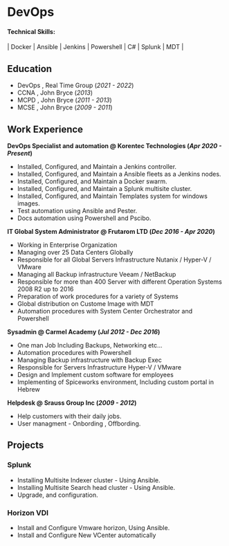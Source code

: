 # DevOps

#### Technical Skills: 
| Docker | Ansible | Jenkins | Powershell | C# | Splunk | MDT |

## Education
- DevOps , Real Time Group (_2021 - 2022_)
- CCNA , John Bryce (_2013_)								       		
- MCPD , John Bryce (_2011 - 2013_)	 			        		
- MCSE , John Bryce (_2009 - 2011_)

## Work Experience
**DevOps Specialist and automation @ Korentec Technologies (_Apr 2020 - Present_)**
- Installed, Configured, and Maintain a Jenkins controller.
- Installed, Configured, and Maintain a Ansible fleets as a Jenkins nodes.
- Installed, Configured, and Maintain a Docker swarm.
- Installed, Configured, and Maintain a Splunk multisite cluster.
- Installed, Configured, and Maintain Templates system for windows images.
- Test automation using Ansible and Pester.
- Docs automation using Powershell and Pscibo.

**IT Global System Administrator @ Frutarom LTD (_Dec 2016 -  Apr 2020_)**
- Working in Enterprise Organization 
- Managing over 25 Data Centers Globally
- Responsible for all Global Servers Infrastructure Nutanix / Hyper-V / VMware 
- Managing all Backup infrastructure Veeam / NetBackup
- Responsible for more than 400 Server with different Operation Systems 2008 R2 up to 2016
- Preparation of work procedures for a variety of Systems 
- Global distribution on Custome Image with MDT
- Automation procedures with System Center Orchestrator and Powershell

**Sysadmin @ Carmel Academy (_Jul 2012 -  Dec 2016_)**
- One man Job Including Backups, Networking etc...
- Automation procedures with Powershell
- Managing Backup infrastructure with Backup Exec
- Responsible for Servers Infrastructure Hyper-V / VMware
- Design and Implement custom software for employees
- Implementing of Spiceworks environment, Including custom portal in Hebrew
  
**Helpdesk @ Srauss Group Inc (_2009 - 2012_)**
- Help customers with their daily jobs.
- User managment - Onbording , Offbording.

## Projects
### Splunk
- Installing Multisite Indexer cluster -  Using Ansible.
- Installing Multisite Search head cluster - Using Ansible.
-  Upgrade, and configuration.

### Horizon VDI
- Install and Configure Vmware horizon, Using Ansible.
- Install and Configure New VCenter automatically 
